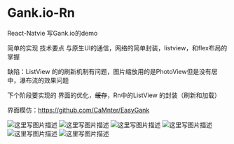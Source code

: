 # Gank.io-Rn
React-Natvie 写Gank.io的demo

简单的实现 技术要点
与原生UI的通信，网络的简单封装，listview，和flex布局的掌握

缺陷：ListView 的的刷新机制有问题，图片缩放用的是PhotoView但是没有居中，瀑布流的效果问题

下个阶段要实现的
界面的优化，~~缓存~~，Rn中的ListView 的封装（刷新和加载）

界面模仿：https://github.com/CaMnter/EasyGank


![这里写图片描述](http://upload-images.jianshu.io/upload_images/2326281-5edb1f0d7249a8d8.png?imageMogr2/auto-orient/strip%7CimageView2/2/w/1240)
![这里写图片描述](http://upload-images.jianshu.io/upload_images/2326281-7085f27c1c60e977.png?imageMogr2/auto-orient/strip%7CimageView2/2/w/1240)
![这里写图片描述](http://upload-images.jianshu.io/upload_images/2326281-aacd138da1b02d57.png?imageMogr2/auto-orient/strip%7CimageView2/2/w/1240)
![这里写图片描述](http://upload-images.jianshu.io/upload_images/2326281-2baee0dcb0e44cc4.png?imageMogr2/auto-orient/strip%7CimageView2/2/w/1240)
![这里写图片描述](http://upload-images.jianshu.io/upload_images/2326281-924621b70e587830.png?imageMogr2/auto-orient/strip%7CimageView2/2/w/1240)
![这里写图片描述](http://upload-images.jianshu.io/upload_images/2326281-b8de8e349c1b3a3a.png?imageMogr2/auto-orient/strip%7CimageView2/2/w/1240)
